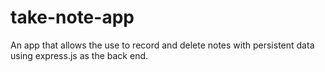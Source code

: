 # take-note-app
An app that allows the use to record and delete notes with persistent data using express.js as the back end. 
